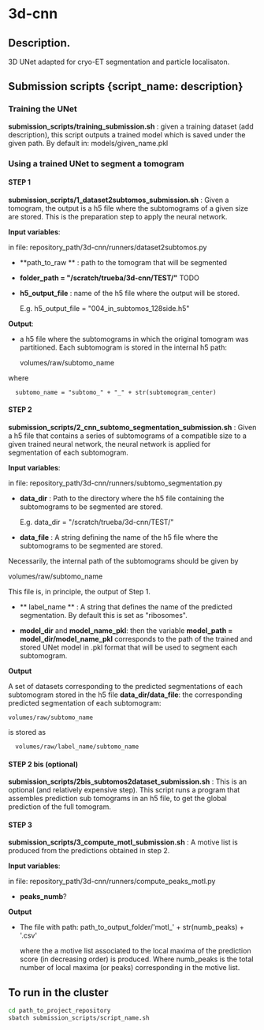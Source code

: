 # 3d-cnn

## Description.

3D UNet adapted for cryo-ET segmentation and particle localisaton.

## Submission scripts {**script_name**: description}

### Training the UNet

**submission_scripts/training_submission.sh** : given a training dataset (add description), this script outputs a trained model which is saved under the given path. By default in: models/given_name.pkl

### Using a trained UNet to segment a tomogram
#### STEP 1


**submission_scripts/1_dataset2subtomos_submission.sh** : Given a tomogram, the output is a h5 file where the subtomograms of a given size are stored. This is the preparation step to apply the neural network.

**Input variables**:

  in file: repository_path/3d-cnn/runners/dataset2subtomos.py

 - **path_to_raw ** : path to the tomogram that will be segmented

 - **folder_path = "/scratch/trueba/3d-cnn/TEST/"** TODO

 - **h5_output_file** : name of the h5 file where the output will be stored.

      E.g. h5_output_file = "004_in_subtomos_128side.h5"

**Output**:

- a h5 file where the subtomograms in which the original tomogram was partitioned. Each subtomogram is stored in the internal h5 path:

  volumes/raw/subtomo_name

 where  

```
  subtomo_name = "subtomo_" + "_" + str(subtomogram_center)
```

#### STEP 2


**submission_scripts/2_cnn_subtomo_segmentation_submission.sh** : Given a h5 file that contains a series of subtomograms of a compatible size to a given trained neural network, the neural network is applied for segmentation of each subtomogram.

**Input variables**:

  in file: repository_path/3d-cnn/runners/subtomo_segmentation.py

 - **data_dir** : Path to the directory where the h5 file containing the subtomograms to be segmented are stored.

    E.g. data_dir = "/scratch/trueba/3d-cnn/TEST/"

 - **data_file** : A string defining the name of the h5 file where the subtomograms to be segmented are stored.

  Necessarily, the internal path of the subtomograms should be given by

   volumes/raw/subtomo_name

This file is, in principle, the output of Step 1.

 - ** label_name ** : A string that defines the name of the predicted segmentation. By default this is set as "ribosomes".

 - **model_dir** and **model_name_pkl**: then the variable **model_path = model_dir/model_name_pkl** corresponds to the path of the trained and stored UNet model in .pkl format that will be used to segment each subtomogram.

**Output**

 A set of datasets corresponding to the predicted segmentations of each subtomogram stored in the h5 file **data_dir/data_file**: the corresponding predicted segmentation of each subtomogram:
 ```
 volumes/raw/subtomo_name
```
is stored as
```
  volumes/raw/label_name/subtomo_name
```

#### STEP 2 bis (optional)  


**submission_scripts/2bis_subtomos2dataset_submission.sh** : This is an optional (and relatively expensive step). This script runs a program that assembles prediction sub tomograms in an h5 file, to get the global prediction of the full tomogram.


#### STEP 3
**submission_scripts/3_compute_motl_submission.sh** : A motive list is produced from the predictions obtained in step 2.

**Input variables**:

  in file: repository_path/3d-cnn/runners/compute_peaks_motl.py

 - **peaks_numb**?

**Output**

 - The file with path:
   path_to_output_folder/'motl_' + str(numb_peaks) + '.csv'

   where the a motive list associated to the local maxima of the prediction score (in decreasing order) is produced. Where numb_peaks is the total number of local maxima (or peaks) corresponding in the motive list.

## To run in the cluster

```bash
cd path_to_project_repository
sbatch submission_scripts/script_name.sh
```
